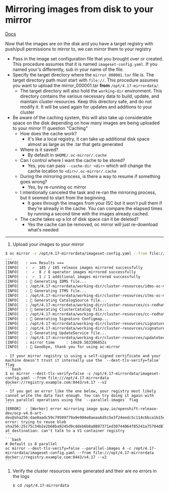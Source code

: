# Mirroring images from disk to your mirror
[Docs](https://docs.redhat.com/en/documentation/openshift_container_platform/4.17/html/disconnected_environments/mirroring-in-disconnected-environments#disk-mirror-v2_about-installing-oc-mirror-v2)

Now that the images are on the disk and you have a target registry with push/pull permissions to mirror to, we can mirror them to your registry

- Pass in the image set configuration file that you brought over or created. This procedure assumes that it is named `imageset-config.yaml`. If you named your's differently, sub in your name of the file.
- Specify the target directory where the `mirror_000001.tar` file is. The target directory path must start with `file://`. This procedure assumes you want to upload the mirror_000001.tar **from** `/opt/4.17-mirrordata/`.
  - The target directory will also hold the `working-dir` environment. This directory contains the various necessary data to build, update, and maintain cluster resources. Keep this directory safe, and do not modify it. It will be used again for updates and additions to your cluster
- Be aware of the caching system, this will also take up considerable space on the disk depending on how many images are being uploaded to your mirror
  !!! question "Caching"
    - How does the cache work?
        - It's like a local registry, it can take up additional disk space almost as large as the .tar that gets generated
    - Where is it saved?
        - By default in `$HOME/.oc-mirror/.cache`
    - Can I control where I want the cache to be stored?
        - Yes, you can pass `--cache-dir <dir>` which will change the cache location to `<dir>/.oc-mirror/.cache`
    - During the mirroring process, is there a way to resume if something goes wrong?
        - Yes, by re-running oc mirror
    - I intentionally canceled the task and re-ran the mirroring process, but it seemed to start from the beginning.
        - It goes through the images from your ISC but it won't pull them if they're already in the cache. You can compare the elapsed times by running a second time with the images already cached.
    - The cache takes up a lot of disk space can it be deleted?
        - Yes the cache can be removed, oc mirror will just re-download what's needed

---
1. Upload your images to your mirror
  ```bash
  $ oc mirror -c /opt/4.17-mirrordata/imageset-config.yaml --from file:///opt/4.17-mirrordata docker://registry.example.com:8443/v4.17 --v2
  ...
  [INFO]   : === Results ===
  [INFO]   :  ✓  185 / 185 release images mirrored successfully
  [INFO]   :  ✓  8 / 8 operator images mirrored successfully
  [INFO]   :  ✓  1 / 1 additional images mirrored successfully
  [INFO]   : 📄 Generating IDMS file...
  [INFO]   : /opt/4.17-mirrordata/working-dir/cluster-resources/idms-oc-mirror.yaml file created
  [INFO]   : 📄 Generating ITMS file...
  [INFO]   : /opt/4.17-mirrordata/working-dir/cluster-resources/itms-oc-mirror.yaml file created
  [INFO]   : 📄 Generating CatalogSource file...
  [INFO]   : /opt/4.17-mirrordata/working-dir/cluster-resources/cs-redhat-operator-index-v4-17.yaml file created
  [INFO]   : 📄 Generating ClusterCatalog file...
  [INFO]   : /opt/4.17-mirrordata/working-dir/cluster-resources/cc-redhat-operator-index-v4-17.yaml file created
  [INFO]   : 📄 Generating Signature Configmap...
  [INFO]   : /opt/4.17-mirrordata/working-dir/cluster-resources/signature-configmap.json file created
  [INFO]   : /opt/4.17-mirrordata/working-dir/cluster-resources/signature-configmap.yaml file created
  [INFO]   : 📄 Generating UpdateService file...
  [INFO]   : /opt/4.17-mirrordata/working-dir/cluster-resources/updateService.yaml file created
  [INFO]   : mirror time     : 14m20.563306852s
  [INFO]   : 👋 Goodbye, thank you for using oc-mirror
  ```

    - If your mirror registry is using a self-signed certificate and your machine doesn't trust it internally use the `--dest-tls-verify=false` flag
    ```bash
    $ oc mirror --dest-tls-verify=false -c /opt/4.17-mirrordata/imageset-config.yaml --from file:///opt/4.17-mirrordata docker://registry.example.com:8443/v4.17 --v2
    ```
    - If you get an error like the one below, your registry most likely cannot write the data fast enough. You can try doing it again with less parallel operations using the `--parallel-images` flag
    ```
    [ERROR]  : [Worker] error mirroring image quay.io/openshift-release-dev/ocp-v4.0-art-dev@sha256:dae0aadc59c79509779a9e904e0aeaa6d5c5e3f24eedc5c114c6bca1b15ea3b1 error: trying to reuse blob sha256:25c75c34b2e2b68ba9245d9cddeb6b8a0887371ed30744064f85241a75704d87 at destination: can't talk to a V1 container registry
    ```
    ```bash
    # Default is 8 parallel
    oc mirror --dest-tls-verify=false --parallel-images 4 -c /opt/4.17-mirrordata/imageset-config.yaml --from file:///opt/4.17-mirrordata docker://registry.example.com:8443/v4.17 --v2
    ```

1. Verify the cluster resources were generated and their are no errors in the logs
   ```bash
   $ cd /opt/4.17-mirrordata
   ```